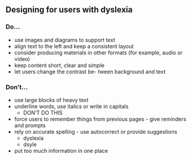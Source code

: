 ## Designing for users with dyslexia

### Do...

* use images and diagrams to support text
* align text to the left and keep a consistent layout
* consider producing materials in other formats (for example, audio or video)
* keep content short, clear and simple
* let users change the contrast be- tween background and text

### Don’t...

* use large blocks of heavy text
* underline words, use italics or write in capitals
    * DON’T DO THIS
* force users to remember things from previous pages - give reminders and prompts
* rely on accurate spelling - use autocorrect or provide suggestions
    * dyslexia
    * dsyle
* put too much information in one place
